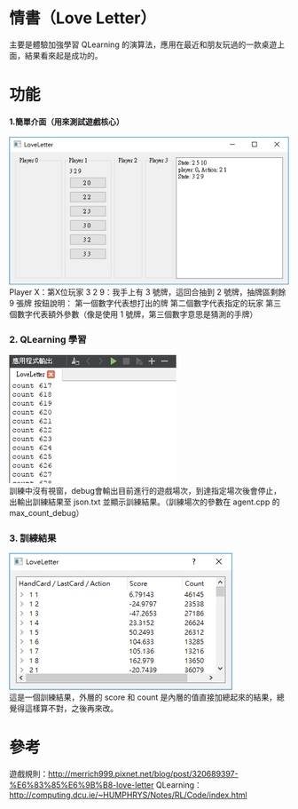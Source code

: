 # 情書（Love Letter）
主要是體驗加強學習 QLearning 的演算法，應用在最近和朋友玩過的一款桌遊上面，結果看來起是成功的。

# 功能
#### 1.簡單介面（用來測試遊戲核心）
![a1.png](/github_image/a1.png)  
Player X：第X位玩家
3 2 9：我手上有 3 號牌，這回合抽到 2 號牌，抽牌區剩餘 9 張牌
按鈕說明：
第一個數字代表想打出的牌
第二個數字代表指定的玩家
第三個數字代表額外參數（像是使用 1 號牌，第三個數字意思是猜測的手牌）

### 2. QLearning 學習
![a2.png](/github_image/a2.png)  
訓練中沒有視窗，debug會輸出目前進行的遊戲場次，到達指定場次後會停止，出輸出訓練結果至 json.txt 並顯示訓練結果。（訓練場次的參數在 agent.cpp 的 max_count_debug）

### 3. 訓練結果
![a3.png](/github_image/a3.png)  
這是一個訓練結果，外層的 score 和 count 是內層的值直接加總起來的結果，總覺得這樣算不對，之後再來改。

# 參考
遊戲規則：http://merrich999.pixnet.net/blog/post/320689397-%E6%83%85%E6%9B%B8-love-letter
QLearning：http://computing.dcu.ie/~HUMPHRYS/Notes/RL/Code/index.html